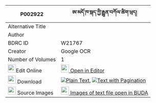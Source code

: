 |P002922|ཨ་མདོ་ཁ་སྐད་ཀྱི་རྒྱུན་བཀོལ་ཚིག་ཕྲད། 
| --- | --- 
|Alternative Title |
|Author | 
|BDRC ID | W21767
|Creator | Google OCR
|Number of Volumes| 1
|<img width="25" src="https://img.icons8.com/color/25/000000/edit-property.png">Edit Online| [<img width="25" src="https://avatars.githubusercontent.com/u/45091458?s=200&v=4"> Open in Editor](http://editor.openpecha.org/P002922)
|<img width="25" src="https://img.icons8.com/fluent/48/000000/download-2.png"/>  Download | [![](https://img.icons8.com/color/20/000000/txt.png)Plain Text](https://github.com/Openpecha/P002922/releases/download/v2/amdo_khake_kyi_gyun_kol_tsiktr_plain_P002922.zip), [![](https://img.icons8.com/color/20/000000/txt.png)Text with Pagination](https://github.com/Openpecha/P002922/releases/download/v2/amdo_khake_kyi_gyun_kol_tsiktr_pages_P002922.zip)
|<img width="25" src="https://img.icons8.com/plasticine/100/000000/pictures-folder.png"/>  Source Images | [<img width="25" src="https://library.bdrc.io/icons/BUDA-small.svg"> Images of text file open in BUDA](https://library.bdrc.io/show/bdr:W21767)